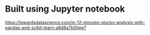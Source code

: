 # Built using Jupyter notebook

https://towardsdatascience.com/in-12-minutes-stocks-analysis-with-pandas-and-scikit-learn-a8d8a7b50ee7


